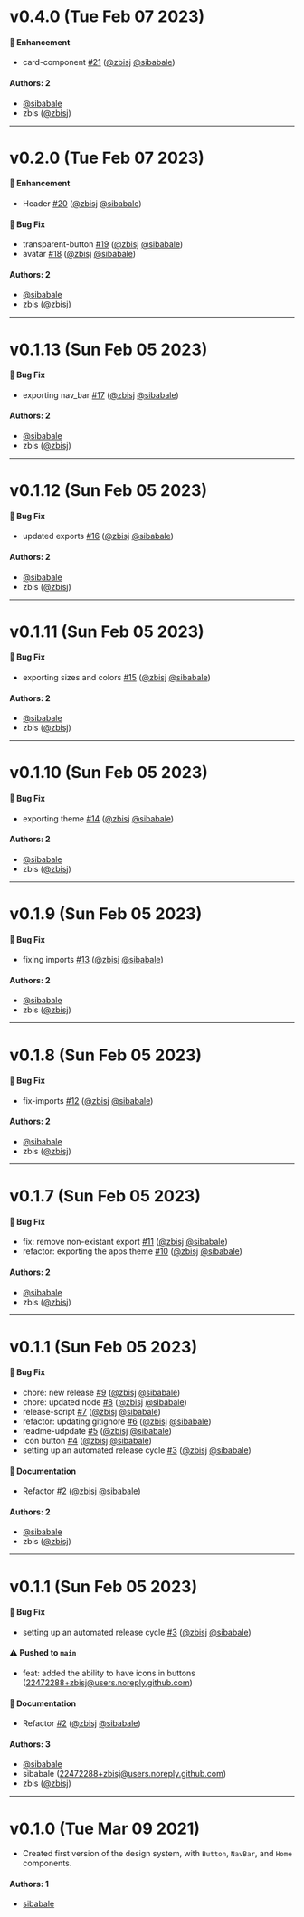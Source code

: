 # v0.4.0 (Tue Feb 07 2023)

#### 🚀 Enhancement

- card-component [#21](https://github.com/sibabale/ozow-ui/pull/21) ([@zbisj](https://github.com/zbisj) [@sibabale](https://github.com/sibabale))

#### Authors: 2

- [@sibabale](https://github.com/sibabale)
- zbis ([@zbisj](https://github.com/zbisj))

---

# v0.2.0 (Tue Feb 07 2023)

#### 🚀 Enhancement

- Header [#20](https://github.com/sibabale/ozow-ui/pull/20) ([@zbisj](https://github.com/zbisj) [@sibabale](https://github.com/sibabale))

#### 🐛 Bug Fix

- transparent-button [#19](https://github.com/sibabale/ozow-ui/pull/19) ([@zbisj](https://github.com/zbisj) [@sibabale](https://github.com/sibabale))
- avatar [#18](https://github.com/sibabale/ozow-ui/pull/18) ([@zbisj](https://github.com/zbisj) [@sibabale](https://github.com/sibabale))

#### Authors: 2

- [@sibabale](https://github.com/sibabale)
- zbis ([@zbisj](https://github.com/zbisj))

---

# v0.1.13 (Sun Feb 05 2023)

#### 🐛 Bug Fix

- exporting nav_bar [#17](https://github.com/sibabale/ozow-ui/pull/17) ([@zbisj](https://github.com/zbisj) [@sibabale](https://github.com/sibabale))

#### Authors: 2

- [@sibabale](https://github.com/sibabale)
- zbis ([@zbisj](https://github.com/zbisj))

---

# v0.1.12 (Sun Feb 05 2023)

#### 🐛 Bug Fix

- updated exports [#16](https://github.com/sibabale/ozow-ui/pull/16) ([@zbisj](https://github.com/zbisj) [@sibabale](https://github.com/sibabale))

#### Authors: 2

- [@sibabale](https://github.com/sibabale)
- zbis ([@zbisj](https://github.com/zbisj))

---

# v0.1.11 (Sun Feb 05 2023)

#### 🐛 Bug Fix

- exporting sizes and colors [#15](https://github.com/sibabale/ozow-ui/pull/15) ([@zbisj](https://github.com/zbisj) [@sibabale](https://github.com/sibabale))

#### Authors: 2

- [@sibabale](https://github.com/sibabale)
- zbis ([@zbisj](https://github.com/zbisj))

---

# v0.1.10 (Sun Feb 05 2023)

#### 🐛 Bug Fix

- exporting theme [#14](https://github.com/sibabale/ozow-ui/pull/14) ([@zbisj](https://github.com/zbisj) [@sibabale](https://github.com/sibabale))

#### Authors: 2

- [@sibabale](https://github.com/sibabale)
- zbis ([@zbisj](https://github.com/zbisj))

---

# v0.1.9 (Sun Feb 05 2023)

#### 🐛 Bug Fix

- fixing imports [#13](https://github.com/sibabale/ozow-ui/pull/13) ([@zbisj](https://github.com/zbisj) [@sibabale](https://github.com/sibabale))

#### Authors: 2

- [@sibabale](https://github.com/sibabale)
- zbis ([@zbisj](https://github.com/zbisj))

---

# v0.1.8 (Sun Feb 05 2023)

#### 🐛 Bug Fix

- fix-imports [#12](https://github.com/sibabale/ozow-ui/pull/12) ([@zbisj](https://github.com/zbisj) [@sibabale](https://github.com/sibabale))

#### Authors: 2

- [@sibabale](https://github.com/sibabale)
- zbis ([@zbisj](https://github.com/zbisj))

---

# v0.1.7 (Sun Feb 05 2023)

#### 🐛 Bug Fix

- fix: remove non-existant export [#11](https://github.com/sibabale/ozow-ui/pull/11) ([@zbisj](https://github.com/zbisj) [@sibabale](https://github.com/sibabale))
- refactor: exporting the apps theme [#10](https://github.com/sibabale/ozow-ui/pull/10) ([@zbisj](https://github.com/zbisj) [@sibabale](https://github.com/sibabale))

#### Authors: 2

- [@sibabale](https://github.com/sibabale)
- zbis ([@zbisj](https://github.com/zbisj))

---

# v0.1.1 (Sun Feb 05 2023)

#### 🐛 Bug Fix

- chore: new release [#9](https://github.com/sibabale/ozow-ui/pull/9) ([@zbisj](https://github.com/zbisj) [@sibabale](https://github.com/sibabale))
- chore: updated node [#8](https://github.com/sibabale/ozow-ui/pull/8) ([@zbisj](https://github.com/zbisj) [@sibabale](https://github.com/sibabale))
- release-script [#7](https://github.com/sibabale/ozow-ui/pull/7) ([@zbisj](https://github.com/zbisj) [@sibabale](https://github.com/sibabale))
- refactor: updating gitignore [#6](https://github.com/sibabale/ozow-ui/pull/6) ([@zbisj](https://github.com/zbisj) [@sibabale](https://github.com/sibabale))
- readme-udpdate [#5](https://github.com/sibabale/ozow-ui/pull/5) ([@zbisj](https://github.com/zbisj) [@sibabale](https://github.com/sibabale))
- Icon button [#4](https://github.com/sibabale/ozow-ui/pull/4) ([@zbisj](https://github.com/zbisj) [@sibabale](https://github.com/sibabale))
- setting up an automated release cycle [#3](https://github.com/sibabale/ozow-ui/pull/3) ([@zbisj](https://github.com/zbisj) [@sibabale](https://github.com/sibabale))

#### 📝 Documentation

- Refactor [#2](https://github.com/sibabale/ozow-ui/pull/2) ([@zbisj](https://github.com/zbisj) [@sibabale](https://github.com/sibabale))

#### Authors: 2

- [@sibabale](https://github.com/sibabale)
- zbis ([@zbisj](https://github.com/zbisj))

---

# v0.1.1 (Sun Feb 05 2023)

#### 🐛 Bug Fix

- setting up an automated release cycle [#3](https://github.com/sibabale/ozow-ui/pull/3) ([@zbisj](https://github.com/zbisj) [@sibabale](https://github.com/sibabale))

#### ⚠️ Pushed to `main`

- feat: added the ability to have icons in buttons (22472288+zbisj@users.noreply.github.com)

#### 📝 Documentation

- Refactor [#2](https://github.com/sibabale/ozow-ui/pull/2) ([@zbisj](https://github.com/zbisj) [@sibabale](https://github.com/sibabale))

#### Authors: 3

- [@sibabale](https://github.com/sibabale)
- sibabale (22472288+zbisj@users.noreply.github.com)
- zbis ([@zbisj](https://github.com/zbisj))

---

# v0.1.0 (Tue Mar 09 2021)

- Created first version of the design system, with `Button`, `NavBar`, and `Home` components.

#### Authors: 1

- [sibabale](https://github.com/sibabale)

